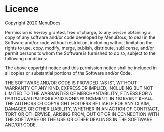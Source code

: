 # Licence

Copyright 2020 MenuDocs

Permission is hereby granted, free of charge, to any person obtaining a copy of any software and/or code developed by MenuDocs, to deal in the Software and/or code without restriction, including without limitation the rights to use, copy, modify, merge, publish, distribute, sublicense, and/or permit persons to whom the Software is furnished to do so, subject to the following conditions:

The above copyright notice and this permission notice shall be included in all copies or substantial portions of the Software and/or Code.

THE SOFTWARE AND/OR CODE IS PROVIDED "AS IS", WITHOUT WARRANTY OF ANY KIND, EXPRESS OR IMPLIED, INCLUDING BUT NOT LIMITED TO THE WARRANTIES OF MERCHANTABILITY, FITNESS FOR A PARTICULAR PURPOSE AND NONINFRINGEMENT. IN NO EVENT SHALL THE AUTHORS OR COPYRIGHT HOLDERS BE LIABLE FOR ANY CLAIM, DAMAGES OR OTHER LIABILITY, WHETHER IN AN ACTION OF CONTRACT, TORT OR OTHERWISE, ARISING FROM, OUT OF OR IN CONNECTION WITH THE SOFTWARE OR THE USE OR OTHER DEALINGS IN THE SOFTWARE AND/OR CODE.

